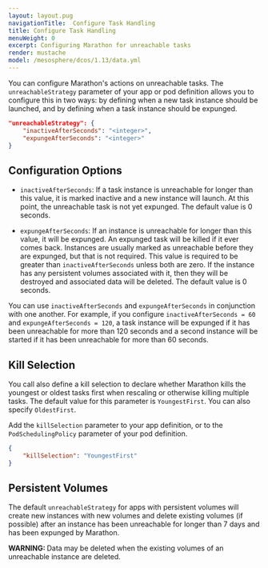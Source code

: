 ```yaml
---
layout: layout.pug
navigationTitle:  Configure Task Handling
title: Configure Task Handling
menuWeight: 0
excerpt: Configuring Marathon for unreachable tasks
render: mustache
model: /mesosphere/dcos/1.13/data.yml
---
```




You can configure Marathon's actions on unreachable tasks. The `unreachableStrategy` parameter of your app or pod definition allows you to configure this in two ways: by defining when a new task instance should be launched, and by defining when a task instance should be expunged.

```json
"unreachableStrategy": {
	"inactiveAfterSeconds": "<integer>",
	"expungeAfterSeconds": "<integer>"
}
```

## Configuration Options

- `inactiveAfterSeconds`: If a task instance is unreachable for longer than this value, it is marked inactive and a new instance will launch. At this point, the unreachable task is not yet expunged. The default value is 0 seconds.

- `expungeAfterSeconds`: If an instance is unreachable for longer than this value, it will be expunged. An expunged task will be killed if it ever comes back. Instances are usually marked as unreachable before they are expunged, but that is not required. This value is required to be greater than `inactiveAfterSeconds` unless both are zero. If the instance has any persistent volumes associated with it, then they will be destroyed and associated data will be deleted. The default value is 0 seconds.

You can use `inactiveAfterSeconds` and `expungeAfterSeconds` in conjunction with one another. For example, if you configure `inactiveAfterSeconds = 60` and `expungeAfterSeconds = 120`, a task instance will be expunged if it has been unreachable for more than 120 seconds and a second instance will be started if it has been unreachable for more than 60 seconds.

## Kill Selection
You call also define a kill selection to declare whether Marathon kills the youngest or oldest tasks first when rescaling or otherwise killing multiple tasks. The default value for this parameter is `YoungestFirst`. You can also specify `OldestFirst`.

Add the `killSelection` parameter to your app definition, or to the `PodSchedulingPolicy` parameter of your pod definition.

```json
{
    "killSelection": "YoungestFirst"
}
```

## Persistent Volumes

The default `unreachableStrategy` for apps with persistent volumes will create new instances with new volumes and delete existing volumes (if possible) after an instance has been unreachable for longer than 7 days and has been expunged by Marathon.

<p class="message--warning"><strong>WARNING: </strong>Data may be deleted when the existing volumes of an unreachable instance are deleted.</p>

